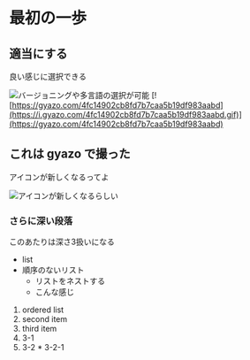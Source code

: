 # 最初の一歩

## 適当にする

良い感じに選択できる

![バージョニングや多言語の選択が可能](https://gyazo.com/4fc14902cb8fd7b7caa5b19df983aabd)
[![https://gyazo.com/4fc14902cb8fd7b7caa5b19df983aabd](https://i.gyazo.com/4fc14902cb8fd7b7caa5b19df983aabd.gif)](https://gyazo.com/4fc14902cb8fd7b7caa5b19df983aabd)

## これは gyazo で撮った

アイコンが新しくなるってよ

![アイコンが新しくなるらしい](https://gyazo.com/ee3807493531e86606a847df4074480f "hoge")

### さらに深い段落

このあたりは深さ3扱いになる

* list
* 順序のないリスト
  * リストをネストする
  * こんな感じ

1. ordered list
2. second item
3. third item
  1. 3-1
  2. 3-2
    * 3-2-1
